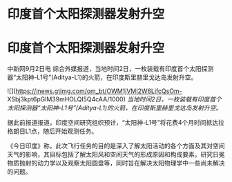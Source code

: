 # 印度首个太阳探测器发射升空

# 印度首个太阳探测器发射升空

中新网9月2日电 综合外媒报道，当地时间2日，一枚装载有印度首个太阳探测器“太阳神-L1号”(Aditya-L1)的火箭，在印度斯里赫里戈达岛发射升空。

![](https://inews.gtimg.com/om_bt/OWM1jVMI2W6LjfcQsOm-
XSbj3kpt6pGlM39mHOLQI5Q4cAA/1000)
_当地时间2日，一枚装载有印度首个太阳探测器“太阳神-L1号”(Aditya-L1)的火箭，在印度斯里赫里戈达岛发射升空。_

据此前报道报道，印度空间研究组织预计，“太阳神-L1号”将花费4个月时间抵达拉格朗日L1点，随后开始观测任务。

《今日印度》称，此次飞行任务的目的是深入了解太阳活动的各个方面及其对空间天气的影响，其目标包括了解太阳风和空间天气的形成原因和构成要素，研究日冕物质抛射的动力学以及观察太阳圆盘等，同时旨在解决太阳物理学中一些尚未解决的问题。

